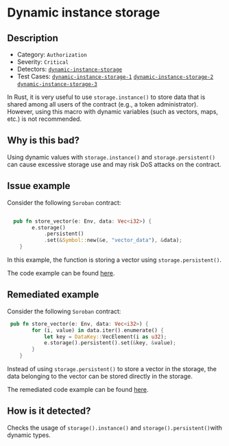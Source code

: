 # Dynamic instance storage
## Description 

- Category: `Authorization`
- Severity: `Critical`
- Detectors: [`dynamic-instance-storage`](https://github.com/CoinFabrik/scout-soroban/tree/main/detectors/dynamic-instance-storage)
- Test Cases: [`dynamic-instance-storage-1`](https://github.com/CoinFabrik/scout-soroban/tree/main/test-cases/dynamic-instance-storage/dynamic-instance-storage-1) [`dynamic-instance-storage-2`](https://github.com/CoinFabrik/scout-soroban/tree/main/test-cases/dynamic-instance-storage/dynamic-instance-storage-2) [`dynamic-instance-storage-3`](https://github.com/CoinFabrik/scout-soroban/tree/main/test-cases/dynamic-instance-storage/dynamic-instance-storage-3)

In Rust, it is very useful to use `storage.instance()` to store data that is shared among all users of the contract (e.g., a token administrator). However, using this macro with dynamic variables (such as vectors, maps, etc.) is not recommended.

## Why is this bad? 

Using dynamic values with `storage.instance()` and `storage.persistent()` can cause excessive storage use and may risk DoS attacks on the contract.

## Issue example 

Consider the following `Soroban` contract:

```rust

  pub fn store_vector(e: Env, data: Vec<i32>) {
        e.storage()
            .persistent()
            .set(&Symbol::new(&e, "vector_data"), &data);
    }

```
In this example, the function is storing a vector using `storage.persistent()`.

The code example can be found [here](https://github.com/CoinFabrik/scout-soroban/tree/main/test-cases/dynamic-instance-storage/dynamic-instance-storage-1/vulnerable-example).

## Remediated example

Consider the following `Soroban` contract:

```rust
 pub fn store_vector(e: Env, data: Vec<i32>) {
        for (i, value) in data.iter().enumerate() {
            let key = DataKey::VecElement(i as u32);
            e.storage().persistent().set(&key, &value);
        }
    }
```

Instead of using `storage.persistent()` to store a vector in the storage, the data belonging to the vector can be stored directly in the storage. 

The remediated code example can be found [here](https://github.com/CoinFabrik/scout-soroban/tree/main/test-cases/dynamic-instance-storage/dynamic-instance-storage-1/remediated-example).


## How is it detected?

Checks the usage of `storage().instance()` and `storage().persistent()`with dynamic types.
